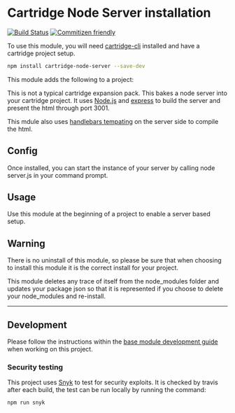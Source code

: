 # Cartridge Node Server installation
[![Build Status](https://travis-ci.org/cartridge/cartridge-node-server.svg?branch=master)](https://travis-ci.org/cartridge/cartridge-node-server)
[![Commitizen friendly](https://img.shields.io/badge/commitizen-friendly-brightgreen.svg)](http://commitizen.github.io/cz-cli/)

To use this module, you will need [cartridge-cli](https://github.com/cartridge/cartridge-cli) installed and have a cartridge project setup.

```sh
npm install cartridge-node-server --save-dev
```

This module adds the following to a project:

This is not a typical cartridge expansion pack.  This bakes a node server into your cartridge project. It uses [Node.js](https://nodejs.org/) and [express](http://expressjs.com/) to build the server and present the html through port 3001.

This mdule also uses [handlebars tempating](http://handlebarsjs.com) on the server side to compile the html.


## Config

Once installed, you can start the instance of your server by calling node server.js in your command prompt.

## Usage

Use this module at the beginning of a project to enable a server based setup.


## Warning

There is no uninstall of this module, so please be sure that when choosing to install this module it is the correct install for your project.

This module deletes any trace of itself from the node_modules folder and updates your package json so that it is represented if you choose to delete your node_modules and re-install.

* * *

## Development

Please follow the instructions within the [base module development guide](https://github.com/cartridge/base-module/wiki/Development-guide) when working on this project.

### Security testing

This project uses [Snyk](https://snyk.io) to test for security exploits. It is checked by travis after each build, the test can be run locally by running the command:

```bash
npm run snyk
```
